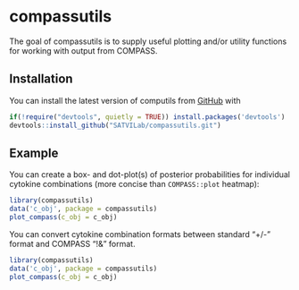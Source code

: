 
<!-- README.md is generated from README.Rmd. Please edit that file -->

# compassutils

<!-- badges: start -->

<!-- badges: end -->

The goal of compassutils is to supply useful plotting and/or utility
functions for working with output from COMPASS.

## Installation

You can install the latest version of computils from
[GitHub](https://www.github.com) with

``` r
if(!require("devtools", quietly = TRUE)) install.packages('devtools')
devtools::install_github("SATVILab/compassutils.git")
```

## Example

You can create a box- and dot-plot(s) of posterior probabilities for
individual cytokine combinations (more concise than `COMPASS::plot`
heatmap):

``` r
library(compassutils)
data('c_obj', package = compassutils)
plot_compass(c_obj = c_obj)
```

You can convert cytokine combination formats between standard “+/-”
format and COMPASS “\!&” format.

``` r
library(compassutils)
data('c_obj', package = compassutils)
plot_compass(c_obj = c_obj)
```

